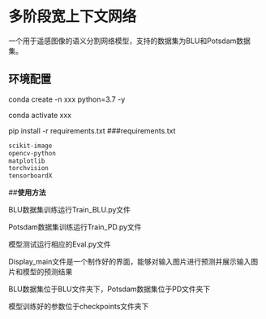 # 多阶段宽上下文网络
一个用于遥感图像的语义分割网络模型，支持的数据集为BLU和Potsdam数据集。
## 环境配置
conda create -n xxx python=3.7 -y

conda activate xxx

pip install -r requirements.txt
###requirements.txt
```bash
scikit-image
opencv-python
matplotlib
torchvision
tensorboardX
```
##**使用方法**

BLU数据集训练运行Train_BLU.py文件

Potsdam数据集训练运行Train_PD.py文件

模型测试运行相应的Eval.py文件

Display_main文件是一个制作好的界面，能够对输入图片进行预测并展示输入图片和模型的预测结果

BLU数据集位于BLU文件夹下，Potsdam数据集位于PD文件夹下

模型训练好的参数位于checkpoints文件夹下
